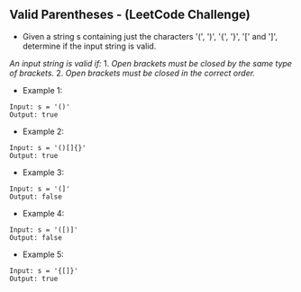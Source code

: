 ## Valid Parentheses - (LeetCode Challenge)

* Given a string s containing just the characters '(', ')', '{', '}', '[' and ']', determine if the input string is valid.

*An input string is valid if:*
	1. *Open brackets must be closed by the same type of brackets.*
	2. *Open brackets must be closed in the correct order.*

* Example 1:
```
Input: s = '()'
Output: true
```

* Example 2:
```
Input: s = '()[]{}'
Output: true
```

* Example 3:
```
Input: s = '(]'
Output: false
```

* Example 4:
```
Input: s = '([)]'
Output: false
```

* Example 5:
```
Input: s = '{[]}'
Output: true
```
